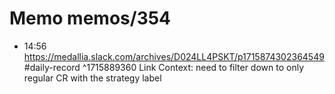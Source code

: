 # Memo memos/354
- 14:56 https://medallia.slack.com/archives/D024LL4PSKT/p1715874302364549 #daily-record ^1715889360
Link Context:
need to filter down to only regular CR with the strategy label
